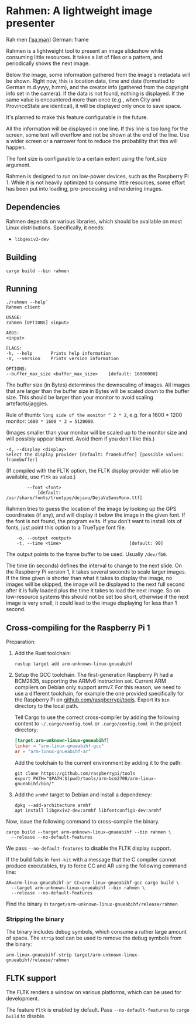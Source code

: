 # Rahmen: A lightweight image presenter

Rah·men [[ˈʁaːmən]](https://de.wiktionary.org/wiki/Rahmen) German: frame

Rahmen is a lightweight tool to present an image slideshow while consuming little resources. It takes a list of files or
a pattern, and periodically shows the next image.

Below the image, some information gathered from the image's metadata will be shown.
Right now, this is location data, time and date (formatted to German m.d.yyyy, h:mm), and
the creator info (gathered from the copyright info set in the camera).
If the data is not found, nothing is displayed. If the same value is encountered
more than once (e.g., when City and ProvinceState are identical), it will
be displayed only once to save space.

It's planned to make this feature configurable in the future.

All the information will be displayed in one line. If this line is too long
for the screen, some text will overflow and not be shown at the end of the line.
Use a wider screen or a narrower font to reduce the probability that this will
happen.

The font size is configurable to a certain extent using the font_size argument.

Rahmen is designed to run on low-power devices, such as the Raspberry Pi 1. While it is not heavily optimized to consume
little resources, some effort has been put into loading, pre-processing and rendering images.

## Dependencies

Rahmen depends on various libraries, which should be available on most Linux distributions. Specifically, it needs:

* `libgexiv2-dev`

## Building

`cargo build --bin rahmen`

## Running

```shell
./rahmen --help`
Rahmen client

USAGE:
rahmen [OPTIONS] <input>

ARGS:
<input>

FLAGS:
-h, --help       Prints help information
-V, --version    Prints version information

OPTIONS:
--buffer_max_size <buffer_max_size>    [default: 16000000]
```

The buffer size (in Bytes) determines the downscaling of images. All images that are larger than the buffer size in
Bytes will be scaled down to the buffer size. This should be larger than your monitor to avoid scaling
artefacts/jaggies.

Rule of thumb: `long side of the monitor ^ 2 * 2`, e.g. for a 1600 * 1200 monitor: `1600 * 1600 * 2 = 5120000`.

(Images smaller than your monitor will be scaled up to the monitor size and will possibly appear blurred. Avoid them if
you don't like this.)

```shell
-d, --display <display>
Select the display provider [default: framebuffer] [possible values: framebuffer]
```

(If compiled with the FLTK option, the FLTK display provider will also be available, use `fltk` as value.)

```shell
        --font <font>
            [default: /usr/share/fonts/truetype/dejavu/DejaVuSansMono.ttf]
```

Rahmen tries to guess the location of the image by looking up the GPS coordinates (if any), and will display it below
the image in the given font. If the font is not found, the program exits. If you don't want to install lots of fonts,
just point this option to a TrueType font file.

```shell
    -o, --output <output>                      
    -t, --time <time>                          [default: 90]
```

The output points to the frame buffer to be used. Usually `/dev/fb0`.

The time (in seconds) defines the interval to change to the next slide. On the Raspberry Pi version 1, it takes several
seconds to scale larger images. If the time given is shorter than what it takes to display the image, no images will be
skipped, the image will be displayed to the next full second after it is fully loaded plus the time it takes to load the
next image. So on low-resource systems this should not be set too short, otherwise if the next image is very small, it
could lead to the image displaying for less than 1 second.

## Cross-compiling for the Raspberry Pi 1

Preparation:

1. Add the Rust toolchain:
   ```
   rustup target add arm-unknown-linux-gnueabihf
   ```

2. Setup the GCC toolchain. The first-generation Raspberry Pi had a BCM2835, supporting the ARMv6 instruction set.
   Current ARM compilers on Debian only support armv7. For this reason, we need to use a different toolchain, for
   example the one provided specifically for the Raspberry Pi
   on [github.com/raspberrypi/tools](https://github.com/raspberrypi/tools). Export its `bin` directory to the local
   path.

   Tell Cargo to use the correct cross-compiler by adding the following content to `~/.cargo/config.toml`
   or `.cargo/config.toml` in the project directory:

   ```toml
   [target.arm-unknown-linux-gnueabihf]
   linker = "arm-linux-gnueabihf-gcc"
   ar = "arm-linux-gnueabihf-ar"
   ```

   Add the toolchain to the current environment by adding it to the path:

   ```shell
   git clone https://github.com/raspberrypi/tools
   export PATH="$PATH:$(pwd)/tools/arm-bcm2708/arm-linux-gnueabihf/bin/"
   ```

3. Add the `armhf` target to Debian and install a dependency:

   ```shell
   dpkg --add-architecture armhf
   apt install libgexiv2-dev:armhf libfontconfig1-dev:armhf
   ```

Now, issue the following command to cross-compile the binary.

```shell
cargo build --target arm-unknown-linux-gnueabihf --bin rahmen \
  --release --no-default-features
```

We pass `--no-default-features` to disable the FLTK display support.

If the build fails in `font-kit` with a message that the C compiler cannot produce executables, try to force CC and AR
using the following command line:

```shell
AR=arm-linux-gnueabihf-ar CC=arm-linux-gnueabihf-gcc cargo build \
  --target arm-unknown-linux-gnueabihf --bin rahmen \
  --release --no-default-features
```

Find the binary in `target/arm-unknown-linux-gnueabihf/release/rahmen`

### Stripping the binary

The binary includes debug symbols, which consume a rather large amount of space. The `strip` tool can be used to remove
the debug symbols from the binary:

`arm-linux-gnueabihf-strip target/arm-unknown-linux-gnueabihf/release/rahmen`

## FLTK support

The FLTK renders a window on various platforms, which can be used for development.

The feature `fltk` is enabled by default. Pass `--no-default-features` to `cargo build` to disable.
